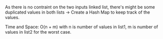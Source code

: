 As there is no contraint on the two inputs linked list, there's might be some duplicated values in both lists -> Create a Hash Map to keep track of the values.

Time and Space:
O(n + m) with n is number of values in list1, m is number of values in list2 for the worst case.
